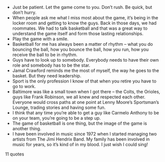  - Just be patient. Let the game come to you. Don’t rush. Be quick, but don’t hurry.
 - When people ask me what I miss most about the game, it’s being in the locker room and getting to know the guys. Back in those days, we had roommates. We had to talk basketball and that was a great way to understand the game itself and form those lasting relationships.
 - Play the game with a smile.
 - Basketball for me has always been a matter of rhythm – what you do bouncing the ball, how you bounce the ball, how you run, how you receive the ball to be in rhythm.
 - Guys have to look up to somebody. Everybody needs to have their own role and somebody has to be the star.
 - Jamal Crawford reminds me the most of myself, the way he goes to the basket. But they need leadership.
 - Sport is the only profession I know of that when you retire you have to go to work.
 - Baltimore was like a small town when I got there – the Colts, the Orioles, guys like Frank Robinson, we all knew and respected each other. Everyone would cross paths at one point at Lenny Moore’s Sportsman’s Lounge, trading stories and having some fun.
 - I think that any time you’re able to get a guy like Carmelo Anthony to be on your team, you’re going to be a step up.
 - The game of basketball is one thing, but the image of the game is another thing.
 - I have been involved in music since 1972 when I started managing two artists from The Jimi Hendrix Band. My family has been involved in music for years, so it’s kind of in my blood. I just wish I could sing!

11 quotes
